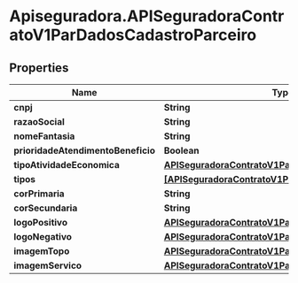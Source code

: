 # Apiseguradora.APISeguradoraContratoV1ParDadosCadastroParceiro

## Properties
Name | Type | Description | Notes
------------ | ------------- | ------------- | -------------
**cnpj** | **String** |  | [optional] 
**razaoSocial** | **String** |  | [optional] 
**nomeFantasia** | **String** |  | [optional] 
**prioridadeAtendimentoBeneficio** | **Boolean** |  | [optional] 
**tipoAtividadeEconomica** | [**APISeguradoraContratoV1ParTipoAtividadeEconomica**](APISeguradoraContratoV1ParTipoAtividadeEconomica.md) |  | [optional] 
**tipos** | [**[APISeguradoraContratoV1ParTipoParceiro]**](APISeguradoraContratoV1ParTipoParceiro.md) |  | [optional] 
**corPrimaria** | **String** |  | [optional] 
**corSecundaria** | **String** |  | [optional] 
**logoPositivo** | [**APISeguradoraContratoV1ParImagemParceiro**](APISeguradoraContratoV1ParImagemParceiro.md) |  | [optional] 
**logoNegativo** | [**APISeguradoraContratoV1ParImagemParceiro**](APISeguradoraContratoV1ParImagemParceiro.md) |  | [optional] 
**imagemTopo** | [**APISeguradoraContratoV1ParImagemParceiro**](APISeguradoraContratoV1ParImagemParceiro.md) |  | [optional] 
**imagemServico** | [**APISeguradoraContratoV1ParImagemParceiro**](APISeguradoraContratoV1ParImagemParceiro.md) |  | [optional] 


